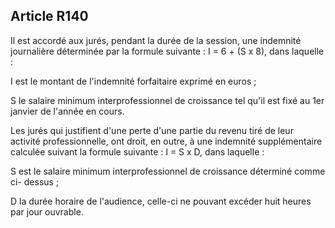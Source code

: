 Article R140
----
Il est accordé aux jurés, pendant la durée de la session, une indemnité
journalière déterminée par la formule suivante : I = 6 + (S x 8), dans laquelle
:

I est le montant de l'indemnité forfaitaire exprimé en euros ;

S le salaire minimum interprofessionnel de croissance tel qu'il est fixé au 1er
janvier de l'année en cours.

Les jurés qui justifient d'une perte d'une partie du revenu tiré de leur
activité professionnelle, ont droit, en outre, à une indemnité supplémentaire
calculée suivant la formule suivante : I = S x D, dans laquelle :

S est le salaire minimum interprofessionnel de croissance déterminé comme ci-
dessus ;

D la durée horaire de l'audience, celle-ci ne pouvant excéder huit heures par
jour ouvrable.

